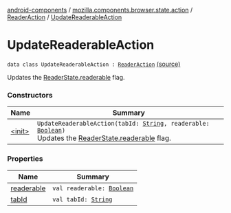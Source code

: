 [android-components](../../../index.md) / [mozilla.components.browser.state.action](../../index.md) / [ReaderAction](../index.md) / [UpdateReaderableAction](./index.md)

# UpdateReaderableAction

`data class UpdateReaderableAction : `[`ReaderAction`](../index.md) [(source)](https://github.com/mozilla-mobile/android-components/blob/master/components/browser/state/src/main/java/mozilla/components/browser/state/action/BrowserAction.kt#L597)

Updates the [ReaderState.readerable](../../../mozilla.components.browser.state.state/-reader-state/readerable.md) flag.

### Constructors

| Name | Summary |
|---|---|
| [&lt;init&gt;](-init-.md) | `UpdateReaderableAction(tabId: `[`String`](https://kotlinlang.org/api/latest/jvm/stdlib/kotlin/-string/index.html)`, readerable: `[`Boolean`](https://kotlinlang.org/api/latest/jvm/stdlib/kotlin/-boolean/index.html)`)`<br>Updates the [ReaderState.readerable](../../../mozilla.components.browser.state.state/-reader-state/readerable.md) flag. |

### Properties

| Name | Summary |
|---|---|
| [readerable](readerable.md) | `val readerable: `[`Boolean`](https://kotlinlang.org/api/latest/jvm/stdlib/kotlin/-boolean/index.html) |
| [tabId](tab-id.md) | `val tabId: `[`String`](https://kotlinlang.org/api/latest/jvm/stdlib/kotlin/-string/index.html) |
